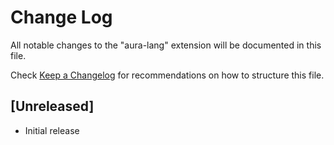 # Change Log

All notable changes to the "aura-lang" extension will be documented in this file.

Check [Keep a Changelog](http://keepachangelog.com/) for recommendations on how to structure this file.

## [Unreleased]

- Initial release